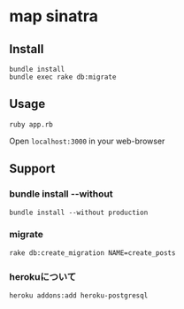 map sinatra
====

## Install

```
bundle install
bundle exec rake db:migrate
```

## Usage

```
ruby app.rb
```

Open `localhost:3000` in your web-browser

## Support

### bundle install --without
    bundle install --without production

### migrate
    rake db:create_migration NAME=create_posts

### herokuについて
    heroku addons:add heroku-postgresql
